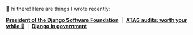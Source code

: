 👋 hi there! Here are things I wrote recently:

**[President of the Django Software Foundation](https://thib.me/president-of-the-django-software-foundation)**  |  **[ATAG audits: worth your while 🔎](https://thib.me/atag-audits-worth-your-while)**  |  **[Django in government](https://thib.me/django-in-government)**
